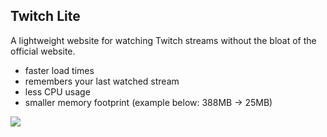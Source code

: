 ## Twitch Lite

A lightweight website for watching Twitch streams without the bloat of the official website.

- faster load times
- remembers your last watched stream
- less CPU usage
- smaller memory footprint (example below: 388MB -> 25MB)

![](https://user-images.githubusercontent.com/19637735/61996760-5f2fda80-b098-11e9-9560-f355125d383d.png)

